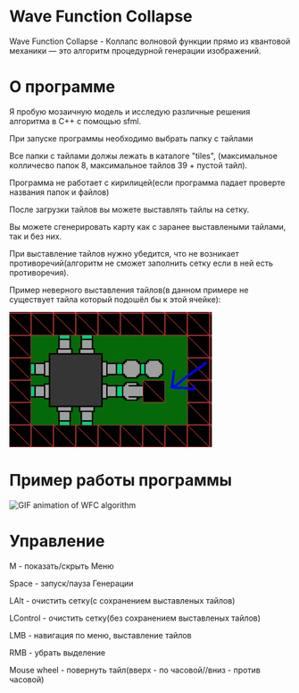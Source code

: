 <h1>Wave Function Collapse</h1>
Wave Function Collapse - Коллапс волновой функции прямо из квантовой механики — это алгоритм процедурной генерации изображений.

<h1>О программе</h1>
Я пробую мозаичную модель и исследую различные решения алгоритма в C++ с помощью sfml.<p> 
При запуске программы необходимо выбрать папку с тайлами<p>
Все папки с тайлами должы лежать в каталоге "tiles", (максимальное колличесво папок 8, максимальное тайлов 39 + пустой тайл).<p>
Программа не работает с кирилицей(если программа падает проверте названия папок и файлов)<p>
После загрузки тайлов вы можете выставлять тайлы на сетку.<p>
Вы можете сгенерировать карту как с заранее выставлеными тайлами, так и без них.<p>
При выставление тайлов нужно убедится, что не возникает противоречий(алгоритм не сможет заполнить сетку если в ней есть противоречия).<p>
Пример неверного выставления тайлов(в данном примере не существует тайла который подошёл бы к этой ячейке):<p>

![Error in WFC algorithm](gifs/error.png)

<h1>Пример работы программы</h1>
 
![GIF animation of WFC algorithm](gifs/wfc.gif)

<h1>Управление</h1>
M - показать/скрыть Меню<p>
Space - запуск/пауза Генерации<p>
LAlt - очистить сетку(с сохранением выставленых тайлов)<p>
LControl - очистить сетку(без сохранением выставленых тайлов)<p>
LMB - навигация по меню, выставление тайлов<p>
RMB - убрать выделение<p>
Mouse wheel - повернуть тайл(вверх - по часовой//вниз - против часовой)<p>
